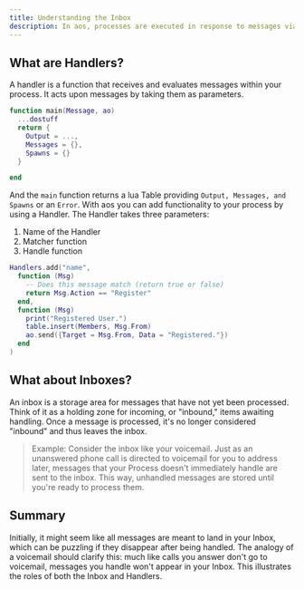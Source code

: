 ```yaml
---
title: Understanding the Inbox
description: In aos, processes are executed in response to messages via handlers. Unhandled messages are routed to the process's Inbox.
---
```



## What are Handlers?

A handler is a function that receives and evaluates messages within your process. It acts upon messages by taking them as parameters.

```lua
function main(Message, ao)
  ...dostuff
  return {
    Output = ...,
    Messages = {},
    Spawns = {}
  }

end
```

And the `main` function returns a lua Table providing `Output, Messages, and Spawns` or an `Error`. With aos you can add functionality to your process by using a Handler. The Handler takes three parameters:

1. Name of the Handler
2. Matcher function
3. Handle function

```lua
Handlers.add("name",
  function (Msg)
    -- Does this message match (return true or false)
    return Msg.Action == "Register"
  end,
  function (Msg)
    print("Registered User.")
    table.insert(Members, Msg.From)
    ao.send({Target = Msg.From, Data = "Registered."})
  end
)
```

## What about Inboxes?

An inbox is a storage area for messages that have not yet been processed. Think of it as a holding zone for incoming, or "inbound," items awaiting handling. Once a message is processed, it's no longer considered "inbound" and thus leaves the inbox.

> Example: Consider the inbox like your voicemail. Just as an unanswered phone call is directed to voicemail for you to address later, messages that your Process doesn't immediately handle are sent to the inbox. This way, unhandled messages are stored until you're ready to process them.

## Summary

Initially, it might seem like all messages are meant to land in your Inbox, which can be puzzling if they disappear after being handled. The analogy of a voicemail should clarify this: much like calls you answer don't go to voicemail, messages you handle won't appear in your Inbox. This illustrates the roles of both the Inbox and Handlers.
